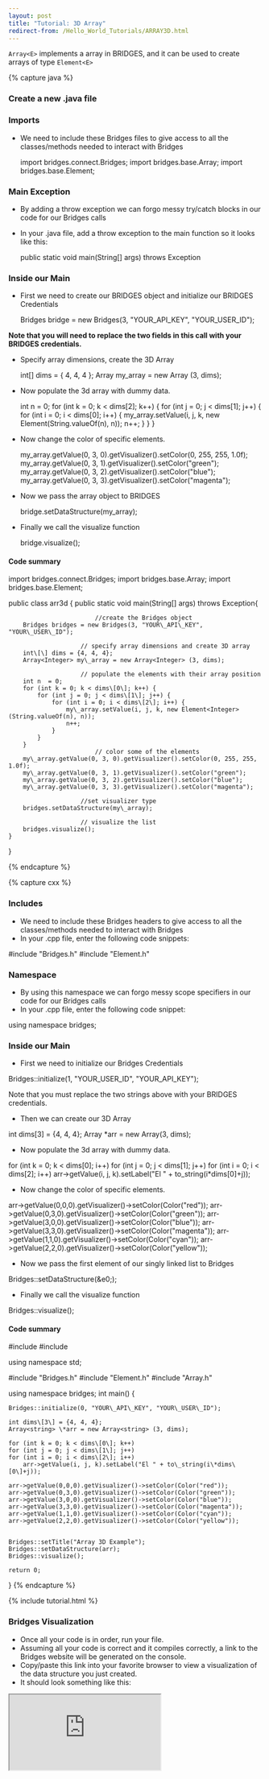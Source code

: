 ```yaml
---
layout: post
title: "Tutorial: 3D Array"
redirect-from: /Hello_World_Tutorials/ARRAY3D.html
---
```


`Array<E>` implements a array in BRIDGES, and it can be used to create arrays of type `Element<E>`

{% capture java %}

### Create a new .java file

### Imports

-   We need to include these Bridges files to give access to all the classes/methods needed to interact with Bridges

	import bridges.connect.Bridges;
	import bridges.base.Array;
	import bridges.base.Element;

### Main Exception

-   By adding a throw exception we can forgo messy try/catch blocks in our code for our Bridges calls
-   In your .java file, add a throw exception to the main function so it looks like this:

	public static void main(String\[\] args) throws Exception

### Inside our Main

-   First we need to create our BRIDGES object and initialize our BRIDGES Credentials

	Bridges bridge = new Bridges(3, "YOUR\_API\_KEY", "YOUR\_USER\_ID");

**Note that you will need to replace the two fields in this call with your BRIDGES credentials.**

-   Specify array dimensions, create the 3D Array

	int\[\] dims = { 4, 4, 4 };
	Array<Integer> my\_array = new Array<Integer> (3, dims);

-   Now populate the 3d array with dummy data.

	int n  = 0;
	for (int k = 0; k < dims\[2\]; k++) {
		for (int j = 0; j < dims\[1\]; j++) {
			for (int i = 0; i < dims\[0\]; i++) {
					my\_array.setValue(i, j, k, new Element(String.valueOf(n), n));
				n++;
			}
		}
	}

-   Now change the color of specific elements.

	my\_array.getValue(0, 3, 0).getVisualizer().setColor(0, 255, 255, 1.0f);
	my\_array.getValue(0, 3, 1).getVisualizer().setColor("green");
	my\_array.getValue(0, 3, 2).getVisualizer().setColor("blue");
	my\_array.getValue(0, 3, 3).getVisualizer().setColor("magenta");

-   Now we pass the array object to BRIDGES

	bridge.setDataStructure(my\_array);

-   Finally we call the visualize function

	bridge.visualize();

#### Code summary

import bridges.connect.Bridges;
import bridges.base.Array;
import bridges.base.Element;

public class arr3d {
	public static void main(String\[\] args) throws Exception{

							//create the Bridges object
		Bridges bridges = new Bridges(3, "YOUR\_API\_KEY", "YOUR\_USER\_ID");

						// specify array dimensions and create 3D array
		int\[\] dims = {4, 4, 4};
		Array<Integer> my\_array = new Array<Integer> (3, dims);

						// populate the elements with their array position
		int n  = 0;
		for (int k = 0; k < dims\[0\]; k++) {
			for (int j = 0; j < dims\[1\]; j++) {
				for (int i = 0; i < dims\[2\]; i++) {
					my\_array.setValue(i, j, k, new Element<Integer>(String.valueOf(n), n));
					n++;
				}
			}
		}
							// color some of the elements
		my\_array.getValue(0, 3, 0).getVisualizer().setColor(0, 255, 255, 1.0f);
		my\_array.getValue(0, 3, 1).getVisualizer().setColor("green");
		my\_array.getValue(0, 3, 2).getVisualizer().setColor("blue");
		my\_array.getValue(0, 3, 3).getVisualizer().setColor("magenta");

						//set visualizer type
		bridges.setDataStructure(my\_array);

						// visualize the list
		bridges.visualize();
	}
}

{% endcapture %}

{% capture cxx %}

### Includes

-   We need to include these Bridges headers to give access to all the classes/methods needed to interact with Bridges
-   In your .cpp file, enter the following code snippets:

#include "Bridges.h"
#include "Element.h"

### Namespace

-   By using this namespace we can forgo messy scope specifiers in our code for our Bridges calls
-   In your .cpp file, enter the following code snippet:

using namespace bridges;

### Inside our Main

-   First we need to initialize our Bridges Credentials

Bridges::initialize(1, "YOUR\_USER\_ID", "YOUR\_API\_KEY");

Note that you must replace the two strings above with your BRIDGES credentials.

-   Then we can create our 3D Array

int dims\[3\] = {4, 4, 4};
Array \*arr = new Array(3, dims);

-   Now populate the 3d array with dummy data.

for (int k = 0; k < dims\[0\]; i++)
for (int j = 0; j < dims\[1\]; j++)
for (int i = 0; i < dims\[2\]; i++)
			arr->getValue(i, j, k).setLabel("El " + to\_string(i\*dims\[0\]+j));

-   Now change the color of specific elements.

arr->getValue(0,0,0).getVisualizer()->setColor(Color("red"));
arr->getValue(0,3,0).getVisualizer()->setColor(Color("green"));
arr->getValue(3,0,0).getVisualizer()->setColor(Color("blue"));
arr->getValue(3,3,0).getVisualizer()->setColor(Color("magenta"));
arr->getValue(1,1,0).getVisualizer()->setColor(Color("cyan"));
arr->getValue(2,2,0).getVisualizer()->setColor(Color("yellow"));

-   Now we pass the first element of our singly linked list to Bridges

Bridges::setDataStructure(&e0;);

-   Finally we call the visualize function

Bridges::visualize();

#### Code summary

#include <iostream>
#include <string>

using namespace std;


#include "Bridges.h"
#include "Element.h"
#include "Array.h"

using namespace bridges;
int main() {

	Bridges::initialize(0, "YOUR\_API\_KEY", "YOUR\_USER\_ID");

	int dims\[3\] = {4, 4, 4};
	Array<string> \*arr = new Array<string> (3, dims);

	for (int k = 0; k < dims\[0\]; k++)
	for (int j = 0; j < dims\[1\]; j++)
	for (int i = 0; i < dims\[2\]; i++)
		arr->getValue(i, j, k).setLabel("El " + to\_string(i\*dims\[0\]+j));

	arr->getValue(0,0,0).getVisualizer()->setColor(Color("red"));
	arr->getValue(0,3,0).getVisualizer()->setColor(Color("green"));
	arr->getValue(3,0,0).getVisualizer()->setColor(Color("blue"));
	arr->getValue(3,3,0).getVisualizer()->setColor(Color("magenta"));
	arr->getValue(1,1,0).getVisualizer()->setColor(Color("cyan"));
	arr->getValue(2,2,0).getVisualizer()->setColor(Color("yellow"));


	Bridges::setTitle("Array 3D Example");
	Bridges::setDataStructure(arr);
	Bridges::visualize();

	return 0;
}
{% endcapture %}

{% include tutorial.html %}

### Bridges Visualization

-   Once all your code is in order, run your file.
-   Assuming all your code is correct and it compiles correctly, a link to the Bridges website will be generated on the console.
-   Copy/paste this link into your favorite browser to view a visualization of the data structure you just created.
-   It should look something like this:

<iframe src="https://bridges-cs.herokuapp.com/assignments/2/bridges_public">

Well done! You’ve just created your 3D Array!